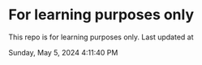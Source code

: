 # For learning purposes only
This repo is for learning purposes only.
Last updated at

Sunday, May 5, 2024 4:11:40 PM

